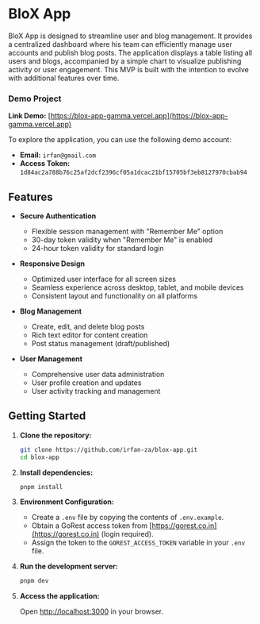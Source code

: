 # BloX App

BloX App is designed to streamline user and blog management. It provides a centralized dashboard where his team can efficiently manage user accounts and publish blog posts. The application displays a table listing all users and blogs, accompanied by a simple chart to visualize publishing activity or user engagement. This MVP is built with the intention to evolve with additional features over time.

### Demo Project

**Link Demo:** [https://blox-app-gamma.vercel.app](https://blox-app-gamma.vercel.app)

To explore the application, you can use the following demo account:

- **Email:** `irfan@gmail.com`
- **Access Token:** `1d84ac2a788b76c25af2dcf2396cf05a1dcac21bf15705bf3eb8127970cbab94`

## Features

- **Secure Authentication**

  - Flexible session management with "Remember Me" option
  - 30-day token validity when "Remember Me" is enabled
  - 24-hour token validity for standard login

- **Responsive Design**

  - Optimized user interface for all screen sizes
  - Seamless experience across desktop, tablet, and mobile devices
  - Consistent layout and functionality on all platforms

- **Blog Management**

  - Create, edit, and delete blog posts
  - Rich text editor for content creation
  - Post status management (draft/published)

- **User Management**
  - Comprehensive user data administration
  - User profile creation and updates
  - User activity tracking and management

## Getting Started

1.  **Clone the repository:**

    ```bash
    git clone https://github.com/irfan-za/blox-app.git
    cd blox-app
    ```

2.  **Install dependencies:**

    ```bash
    pnpm install
    ```

3.  **Environment Configuration:**

    - Create a `.env` file by copying the contents of `.env.example`.
    - Obtain a GoRest access token from [https://gorest.co.in](https://gorest.co.in) (login required).
    - Assign the token to the `GOREST_ACCESS_TOKEN` variable in your `.env` file.

4.  **Run the development server:**

    ```bash
    pnpm dev
    ```

5.  **Access the application:**

    Open [http://localhost:3000](http://localhost:3000) in your browser.
